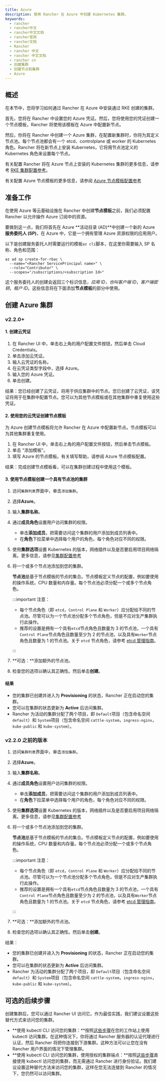 ```yaml
---
title: Azure
description: 使用 Rancher 在 Azure 中创建 Kubernetes 集群。
keywords:
  - rancher
  - rancher中文
  - rancher中文文档
  - rancher官网
  - rancher文档
  - Rancher
  - rancher 中文
  - rancher 中文文档
  - rancher cn
  - 创建集群
  - 创建节点和集群
  - Azure
---
```


## 概述

在本节中，您将学习如何通过 Rancher 在 Azure 中安装通过 RKE 创建的集群。

首先，您将在 Rancher 中设置您的 Azure 凭证。然后，您将使用您的凭证创建一个节点模板，Rancher 将使用该模板在 Azure 中配置新节点。

然后，你将在 Rancher 中创建一个 Azure 集群，在配置新集群时，你将为其定义节点池。每个节点池都会有一个 etcd、controlplane 或 worker 的 Kubernetes 角色。Rancher 将在新节点上安装 Kubernetes，它将用节点池定义的 Kubernetes 角色来设置每个节点。

有关配置 Rancher 将在 Azure 节点上安装的 Kubernetes 集群的更多信息，请参考 [RKE 集群配置参考](/docs/rancher2.5/cluster-provisioning/rke-clusters/options/_index)。

有关配置 Azure 节点模板的更多信息，请参阅 [Azure 节点模板配置参考](/docs/rancher2.5/cluster-provisioning/rke-clusters/node-pools/azure/azure-node-template-config/_index)

## 准备工作

在使用 Azure 等云基础设施在 Rancher 中创建**节点模板**之前，我们必须配置 Rancher 以允许操作 Azure 订阅中的资源。

要做到这一点，我们将首先在 Azure **活动目录 (AD)**中创建一个新的 Azure **服务委托人 (SP)**，在 Azure 中，它是一个拥有管理 Azure 资源权限的应用用户。

以下是创建服务委托人时需要运行的模板`az cli`脚本，在这里你需要输入 SP 名称、角色和范围：

```
az ad sp create-for-rbac \
  --name="<Rancher ServicePrincipal name>" \
  --role="Contributor" \
  --scopes="/subscriptions/<subscription Id>"
```

这个服务委托人的创建会返回三个标识信息，_应用 ID，也叫客户端 ID_，_客户端密钥_，_租户 ID_。这些信息将在下面添加**节点模板**的部分中使用。

## 创建 Azure 集群

### v2.2.0+

#### 1. 创建云凭证

1. 在 Rancher UI 中，单击右上角的用户配置文件按钮，然后单击 Cloud Credentials。
1. 单击添加云凭证。
1. 输入云凭证的名称。
1. 在云凭证类型字段中，选择 Azure。
1. 输入您的 Azure 凭证。
1. 单击创建。

结果：您已经创建了云凭证，将用于供应集群中的节点。您已创建了云凭证，该凭证将用于在集群中配置节点。您可以为其他节点模板或在其他集群中重复使用这些凭证。

#### 2. 使用您的云凭证创建节点模板

为 Azure 创建节点模板将允许 Rancher 在 Azure 中配置新节点。节点模板可以为其他集群重复使用。

1. 在 Rancher UI 中，单击右上角的用户配置文件按钮，然后单击节点模板。
2. 单击 "添加模板"。
3. 填写 Azure 的节点模板。有关填写帮助，请参阅 Azure 节点模板配置。

结果：完成创建节点模板看，可以在集群创建过程中使用这个模板。

#### 3. 使用节点模板创建一个具有节点池的集群

1.  访问`集群列表`界面中，单击`添加集群`。

2.  选择**Azure**。

3.  输入**集群名称**。

4.  通过**成员角色**设置用户访问集群的权限。

    - 单击**添加成员**，把需要访问这个集群的用户添加到成员列表中。
    - 在**角色**下拉菜单中选择每个用户的角色，每个角色对应不同的权限。

5.  使用**集群选项**设置 Kubernetes 的版本，网络插件以及是否要启用项目网络隔离。更多信息，请参见[集群配置参考](/docs/rancher2.5/cluster-provisioning/rke-clusters/options/_index)

6.  将一个或多个节点池添加到您的集群。

    **节点池**是基于节点模板的节点的集合。节点模板定义节点的配置，例如要使用的操作系统，CPU 数量和内存量。每个节点池必须分配一个或多个节点角色。

    :::important 注意：

    - 每个节点角色（即 `etcd`，`Control Plane` 和 `Worker`）应分配给不同的节点池。尽管可以为一个节点池分配多个节点角色，但是不应对生产集群执行此操作。
    - 推荐的设置是拥有一个具有`etcd`节点角色且数量为 3 的节点池，一个具有`Control Plane`节点角色且数量至少为 2 的节点池，以及具有`Worker`节点角色且数量为 1 的节点池。关于 `etcd` 节点角色，请参考 [etcd 管理指南](https://etcd.io/#optimal-cluster-size)。

    :::

7.  **可选：**添加额外的节点池。

8.  检查您的选项以确认其正确性。然后单击**创建**。

#### 结果

- 您的集群已创建并进入为 **Provisioning** 的状态，Rancher 正在启动您的集群。
- 您可以在集群的状态更新为 **Active** 后访问集群。
- Rancher 为活动的集群分配了两个项目，即 `Default`项目（包含命名空间 `default`）和 `System`项目（包含命名空间 `cattle-system`，`ingress-nginx`，`kube-public` 和 `kube-system`）。

### v2.2.0 之前的版本

1.  访问`集群列表`界面中，单击`添加集群`。

2.  选择**Azure**。

3.  输入**集群名称**。

4.  通过**成员角色**设置用户访问集群的权限。

    - 单击**添加成员**，把需要访问这个集群的用户添加到成员列表中。
    - 在**角色**下拉菜单中选择每个用户的角色，每个角色对应不同的权限。

5.  使用**集群选项**设置 Kubernetes 的版本，网络插件以及是否要启用项目网络隔离。更多信息，请参见[集群配置参考](/docs/rancher2.5/cluster-provisioning/rke-clusters/options/_index)

6.  将一个或多个节点池添加到您的集群。

    **节点池**是基于节点模板的节点的集合。节点模板定义节点的配置，例如要使用的操作系统，CPU 数量和内存量。每个节点池必须分配一个或多个节点角色。

    :::important 注意：

    - 每个节点角色（即 `etcd`，`Control Plane` 和 `Worker`）应分配给不同的节点池。尽管可以为一个节点池分配多个节点角色，但是不应对生产集群执行此操作。
    - 推荐的设置是拥有一个具有`etcd`节点角色且数量为 3 的节点池，一个具有`Control Plane`节点角色且数量至少为 2 的节点池，以及具有`Worker`节点角色且数量为 1 的节点池。关于 `etcd` 节点角色，请参考 [etcd 管理指南](https://etcd.io/#optimal-cluster-size)。

    :::

7.  **可选：**添加额外的节点池。

8.  检查您的选项以确认其正确性。然后单击**创建**。

结果：

- 您的集群已创建并进入为 **Provisioning** 的状态，Rancher 正在启动您的集群。
- 您可以在集群的状态更新为 **Active** 后访问集群。
- Rancher 为活动的集群分配了两个项目，即 `Default`项目（包含命名空间 `default`）和 `System`项目（包含命名空间 `cattle-system`，`ingress-nginx`，`kube-public` 和 `kube-system`）。

## 可选的后续步骤

创建集群后，您可以通过 Rancher UI 访问它。作为最佳实践，我们建议设置这些替代方式来访问您的集群。

- **使用 kubectl CLI 访问您的集群：**按照[这些步骤](/docs/rancher2.5/cluster-admin/cluster-access/kubectl/_index)在您的工作站上使用 kubectl 访问集群。在这种情况下，你将通过 Rancher 服务器的认证代理进行认证，然后 Rancher 将把你连接到下游集群。这种方法可以让您在没有 Rancher 用户界面的情况下管理集群。
- **使用 kubectl CLI 访问您的集群，使用授权的集群端点：**按照[这些步骤](/docs/rancher2.5/cluster-admin/cluster-access/kubectl/_index)直接使用 kubectl 访问您的集群，而无需通过 Rancher 进行身份验证。我们建议设置这种替代方法来访问您的集群，这样在您无法连接到 Rancher 的情况下，您仍然可以访问集群。
